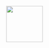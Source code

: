 <div id="header" align="center">
  <img src="https://media.tenor.com/QBvUbxubpa8AAAAC/nisekoi-kosaki-onodera.gif" width="100"/>
</div>
